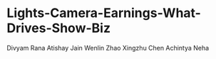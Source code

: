 # Lights-Camera-Earnings-What-Drives-Show-Biz

Divyam Rana
Atishay Jain
Wenlin Zhao
Xingzhu Chen
Achintya
Neha
